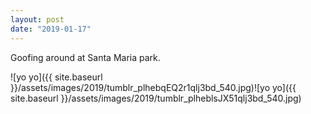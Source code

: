 ```yaml
---
layout: post
date: "2019-01-17"
---
```


Goofing around at Santa Maria park.

![yo yo]({{ site.baseurl }}/assets/images/2019/tumblr_plhebqEQ2r1qlj3bd_540.jpg)![yo yo]({{ site.baseurl }}/assets/images/2019/tumblr_plheblsJX51qlj3bd_540.jpg)
